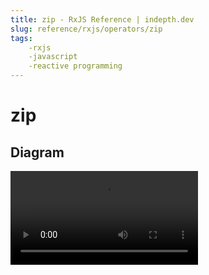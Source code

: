 ```yaml
---
title: zip - RxJS Reference | indepth.dev
slug: reference/rxjs/operators/zip
tags:
    -rxjs 
    -javascript 
    -reactive programming
---
```


# zip

## Diagram

<video>
    <source src="https://images.indepth.dev/references/rxjs/zip.mp4" type="video/mp4">
</video>
